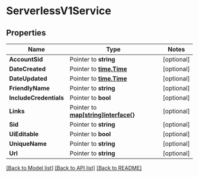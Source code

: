 # ServerlessV1Service

## Properties
Name | Type | Notes
------------ | ------------- | -------------
**AccountSid** | Pointer to **string** | [optional] 
**DateCreated** | Pointer to [**time.Time**](time.Time.md) | [optional] 
**DateUpdated** | Pointer to [**time.Time**](time.Time.md) | [optional] 
**FriendlyName** | Pointer to **string** | [optional] 
**IncludeCredentials** | Pointer to **bool** | [optional] 
**Links** | Pointer to [**map[string]interface{}**](.md) | [optional] 
**Sid** | Pointer to **string** | [optional] 
**UiEditable** | Pointer to **bool** | [optional] 
**UniqueName** | Pointer to **string** | [optional] 
**Url** | Pointer to **string** | [optional] 

[[Back to Model list]](../README.md#documentation-for-models) [[Back to API list]](../README.md#documentation-for-api-endpoints) [[Back to README]](../README.md)


